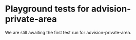# Playground tests for advision-private-area
We are still awaiting the first test run for advision-private-area.
